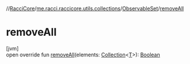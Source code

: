 //[RacciCore](../../../index.md)/[me.racci.raccicore.utils.collections](../index.md)/[ObservableSet](index.md)/[removeAll](remove-all.md)

# removeAll

[jvm]\
open override fun [removeAll](remove-all.md)(elements: [Collection](https://kotlinlang.org/api/latest/jvm/stdlib/kotlin.collections/-collection/index.html)&lt;[T](index.md)&gt;): [Boolean](https://kotlinlang.org/api/latest/jvm/stdlib/kotlin/-boolean/index.html)
